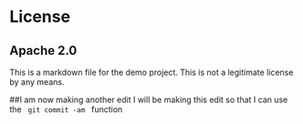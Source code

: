 # License
## Apache 2.0
This is a markdown file for the demo project. This is not a legitimate license by any means.

##I am now making another edit
I will be making this edit so that I can use the <code> git commit -am </code> function